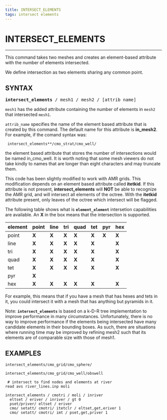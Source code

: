 ```yaml
---
title: INTERSECT_ELEMENTS
tags: intersect elements
---
```


# INTERSECT_ELEMENTS

------------------------

 This command takes two meshes and creates an element-based attribute with the number of elements intersected.
 
 We define intersection as two elements sharing any common point.

## SYNTAX

<pre>
<b>intersect_elements</b> / mesh1 / mesh2 / [attrib_name]
</pre>


`mesh1` has the added attribute containing the number of elements in `mesh2` that intersected `mesh1`.

`attrib_name` specifies the name of the element based attribute that is created by this command. The default name for this
 attribute is **in_mesh2**. For example, if the comand syntax was:

```
 intersect_elements**/cmo_strat/cmo_well/
```

 the element based attribute that stores the number of intersections
 would be named in_cmo_well. It is worth noting that some mesh viewers do not
 take kindly to names that are longer than eight characters and may
 truncate them.

 This code has been slightly modified to work with AMR grids. This modification depends on an element based attribute called **itetkid**. If this attribute is not present,
 **intersect_elements** will **NOT** be able to recognize the AMR
 grid, and will intersect all elements of the octree. With the **itetkid**
 attribute present, only leaves of the octree which intersect will be
 flagged.

 The following table shows what is **`element_element`** intersetion capabilities are
 available. An **X** in the box means that the intersection is
 supported.


| element |  point   | line     |  tri     |   quad   |  tet     |   pyr     |   hex
| ------- | -------  | -------  | -------  |  ------- |  ------- |  -------  |  -------
| point |  **X**  | **X** | **X** | **X** | **X** | **X** | **X**
| line |  **X** | **X** | **X** | **X** | **X** |         |     **X**
| tri  |   **X**  | **X** | **X** | **X** | **X** |      |    **X**
| quad |  **X** | **X** | **X** | **X** | **X** |       |    **X**
| tet |   **X** | **X** | **X** | **X** | **X** |       |    **X**
| pyr |   **X** |       |        |      |       |      |     
| hex |   **X** | **X** | **X** | **X** | **X** |       |     **X**


 For example, this means that if you have a mesh that has hexes and
 tets in it, you could intersect it with a mesh that has anything but
 pyramids in it.

 Note: **`intersect_elements`** is based on a k-D-R tree
 implementation to improve performance in many circumstances.
 Unfortunately, there is no way to improve performance if the elements
 being intersected have many candidate elements in their bounding
 boxes. As such, there are situations where running time may be
 improved by refining mesh2 such that its elements are of comparable
 size with those of mesh1.
 

 ## EXAMPLES

```
intersect_elements/cmo_grid/cmo_sphere/
```

```
intersect_elements/cmo_grid/cmo_well/obswell
```

```
 # intersect to find nodes and elements at river
read avs river_lines.inp moli

intersect_elements / cmotri / moli / inriver
  eltset / eriver / inriver / gt 0
  pset/priver/ eltset / eriver
  cmo/ setatt/ cmotri/ itetclr / eltset,get,eriver 1
  cmo/ setatt/ cmotri/ imt / pset,get,priver 1
```

 
 ```
